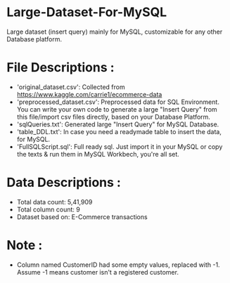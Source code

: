 # Large-Dataset-For-MySQL
Large dataset (insert query) mainly for MySQL, customizable for any other Database platform.

# File Descriptions :
  * 'original_dataset.csv': Collected from https://www.kaggle.com/carrie1/ecommerce-data
  * 'preprocessed_dataset.csv': Preprocessed data for SQL Environment. You can write your own code to generate a large "Insert Query" from this file/import csv files directly, based on your Database Platform.
  * 'sqlQueries.txt': Generated large "Insert Query" for MySQL Database.
  * 'table_DDL.txt': In case you need a readymade table to insert the data, for MySQL.
  * 'FullSQLScript.sql': Full ready sql. Just import it in your MySQL or copy the texts & run them in MySQL Workbech, you're all set.

# Data Descriptions :
  * Total data count: 5,41,909
  * Total column count: 9
  * Dataset based on: E-Commerce transactions

# Note :
  * Column named CustomerID had some empty values, replaced with -1. Assume -1 means customer isn't a registered customer.
